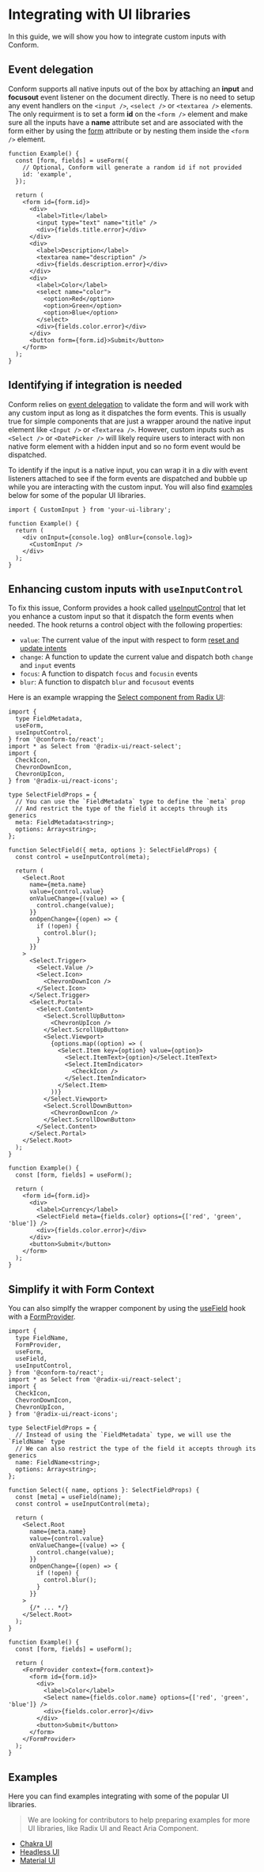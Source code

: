 # Integrating with UI libraries

In this guide, we will show you how to integrate custom inputs with Conform.

## Event delegation

Conform supports all native inputs out of the box by attaching an **input** and **focusout** event listener on the document directly. There is no need to setup any event handlers on the `<input />`, `<select />` or `<textarea />` elements. The only requirment is to set a form **id** on the `<form />` element and make sure all the inputs have a **name** attribute set and are associated with the form either by using the [form](https://developer.mozilla.org/en-US/docs/Web/HTML/Element/input#form) attribute or by nesting them inside the `<form />` element.

```tsx
function Example() {
  const [form, fields] = useForm({
    // Optional, Conform will generate a random id if not provided
    id: 'example',
  });

  return (
    <form id={form.id}>
      <div>
        <label>Title</label>
        <input type="text" name="title" />
        <div>{fields.title.error}</div>
      </div>
      <div>
        <label>Description</label>
        <textarea name="description" />
        <div>{fields.description.error}</div>
      </div>
      <div>
        <label>Color</label>
        <select name="color">
          <option>Red</option>
          <option>Green</option>
          <option>Blue</option>
        </select>
        <div>{fields.color.error}</div>
      </div>
      <button form={form.id}>Submit</button>
    </form>
  );
}
```

## Identifying if integration is needed

Conform relies on [event delegation](#event-delegation) to validate the form and will work with any custom input as long as it dispatches the form events. This is usually true for simple components that are just a wrapper around the native input element like `<Input />` or `<Textarea />`. However, custom inputs such as `<Select />` or `<DatePicker />` will likely require users to interact with non native form element with a hidden input and so no form event would be dispatched.

To identify if the input is a native input, you can wrap it in a div with event listeners attached to see if the form events are dispatched and bubble up while you are interacting with the custom input. You will also find [examples](#examples) below for some of the popular UI libraries.

```tsx
import { CustomInput } from 'your-ui-library';

function Example() {
  return (
    <div onInput={console.log} onBlur={console.log}>
      <CustomInput />
    </div>
  );
}
```

## Enhancing custom inputs with `useInputControl`

To fix this issue, Conform provides a hook called [useInputControl](../api/react/useInputControl.md) that let you enhance a custom input so that it dispatch the form events when needed. The hook returns a control object with the following properties:

- `value`: The current value of the input with respect to form [reset and update intents](../intent-button.md#reset-and-update-intent)
- `change`: A function to update the current value and dispatch both `change` and `input` events
- `focus`: A function to dispatch `focus` and `focusin` events
- `blur`: A function to dispatch `blur` and `focusout` events

Here is an example wrapping the [Select component from Radix UI](https://www.radix-ui.com/primitives/docs/components/select):

```tsx
import {
  type FieldMetadata,
  useForm,
  useInputControl,
} from '@conform-to/react';
import * as Select from '@radix-ui/react-select';
import {
  CheckIcon,
  ChevronDownIcon,
  ChevronUpIcon,
} from '@radix-ui/react-icons';

type SelectFieldProps = {
  // You can use the `FieldMetadata` type to define the `meta` prop
  // And restrict the type of the field it accepts through its generics
  meta: FieldMetadata<string>;
  options: Array<string>;
};

function SelectField({ meta, options }: SelectFieldProps) {
  const control = useInputControl(meta);

  return (
    <Select.Root
      name={meta.name}
      value={control.value}
      onValueChange={(value) => {
        control.change(value);
      }}
      onOpenChange={(open) => {
        if (!open) {
          control.blur();
        }
      }}
    >
      <Select.Trigger>
        <Select.Value />
        <Select.Icon>
          <ChevronDownIcon />
        </Select.Icon>
      </Select.Trigger>
      <Select.Portal>
        <Select.Content>
          <Select.ScrollUpButton>
            <ChevronUpIcon />
          </Select.ScrollUpButton>
          <Select.Viewport>
            {options.map((option) => (
              <Select.Item key={option} value={option}>
                <Select.ItemText>{option}</Select.ItemText>
                <Select.ItemIndicator>
                  <CheckIcon />
                </Select.ItemIndicator>
              </Select.Item>
            ))}
          </Select.Viewport>
          <Select.ScrollDownButton>
            <ChevronDownIcon />
          </Select.ScrollDownButton>
        </Select.Content>
      </Select.Portal>
    </Select.Root>
  );
}

function Example() {
  const [form, fields] = useForm();

  return (
    <form id={form.id}>
      <div>
        <label>Currency</label>
        <SelectField meta={fields.color} options={['red', 'green', 'blue']} />
        <div>{fields.color.error}</div>
      </div>
      <button>Submit</button>
    </form>
  );
}
```

## Simplify it with Form Context

You can also simplfy the wrapper component by using the [useField](../api/react/useField.md) hook with a [FormProvider](../api/react/FormProvider.md).

```tsx
import {
  type FieldName,
  FormProvider,
  useForm,
  useField,
  useInputControl,
} from '@conform-to/react';
import * as Select from '@radix-ui/react-select';
import {
  CheckIcon,
  ChevronDownIcon,
  ChevronUpIcon,
} from '@radix-ui/react-icons';

type SelectFieldProps = {
  // Instead of using the `FieldMetadata` type, we will use the `FieldName` type
  // We can also restrict the type of the field it accepts through its generics
  name: FieldName<string>;
  options: Array<string>;
};

function Select({ name, options }: SelectFieldProps) {
  const [meta] = useField(name);
  const control = useInputControl(meta);

  return (
    <Select.Root
      name={meta.name}
      value={control.value}
      onValueChange={(value) => {
        control.change(value);
      }}
      onOpenChange={(open) => {
        if (!open) {
          control.blur();
        }
      }}
    >
      {/* ... */}
    </Select.Root>
  );
}

function Example() {
  const [form, fields] = useForm();

  return (
    <FormProvider context={form.context}>
      <form id={form.id}>
        <div>
          <label>Color</label>
          <Select name={fields.color.name} options={['red', 'green', 'blue']} />
          <div>{fields.color.error}</div>
        </div>
        <button>Submit</button>
      </form>
    </FormProvider>
  );
}
```

## Examples

Here you can find examples integrating with some of the popular UI libraries.

> We are looking for contributors to help preparing examples for more UI libraries, like Radix UI and React Aria Component.

- [Chakra UI](../../examples/chakra-ui/)
- [Headless UI](../../examples/headless-ui/)
- [Material UI](../../examples/material-ui/)
